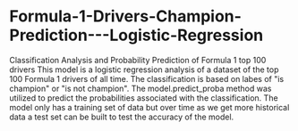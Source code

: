 # Formula-1-Drivers-Champion-Prediction---Logistic-Regression
Classification Analysis and Probability Prediction of Formula 1 top 100 drivers
This model is a logistic regression analysis of a dataset of the top 100 Formula 1 drivers of all time.  The classification is based on labes of "is champion" or "is not champion". The model.predict_proba method was utilized to predict the probabilities associated with the classification.  The model only has a training set of data but over time as we get more historical data a test set can be built to test the accuracy of the model.  
